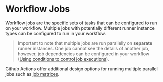 # Workflow Jobs
Workflow jobs are the specific sets of tasks that can be configured to run on your workflow. Multiple jobs with potentially different runner instance types can be configured to run in your workflow.

> Important to note that multiple jobs are run parallelly on **separate** runner instances. One job cannot see the details of another job, however, job dependencies can be configured in your workflow ([Using conditions to control job executions](https://docs.github.com/en/actions/using-jobs/using-conditions-to-control-job-execution)).

Github Actions offer additional design options for running multiple parallel jobs such as [job matrices](https://docs.github.com/en/actions/using-jobs/using-a-matrix-for-your-jobs).
